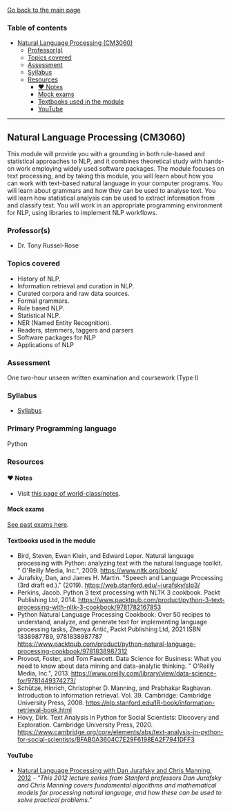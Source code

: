 [Go back to the main page](../../../README.md)

### Table of contents

- [Natural Language Processing (CM3060)](#natural-language-processing-cm3060)
  - [Professor(s)](#professors)
  - [Topics covered](#topics-covered)
  - [Assessment](#assessment)
  - [Syllabus](#syllabus)
  - [Resources](#resources)
    - [:heart: Notes](#heart-notes)
    - [Mock exams](#mock-exams)
    - [Textbooks used in the module](#textbooks-used-in-the-module)
    - [YouTube](#youtube)

---

## Natural Language Processing (CM3060)

This module will provide you with a grounding in both rule-based and
statistical approaches to NLP, and it combines theoretical study with
hands-on work employing widely used software packages. The module
focuses on text processing, and by taking this module, you will learn
about how you can work with text-based natural language in your
computer programs. You will learn about grammars and how they can be
used to analyse text. You will learn how statistical analysis can be
used to extract information from and classify text. You will work in
an appropriate programming environment for NLP, using libraries to
implement NLP workflows.

### Professor(s)

- Dr. Tony Russel-Rose

### Topics covered

- History of NLP.
- Information retrieval and curation in NLP.
- Curated corpora and raw data sources.
- Formal grammars.
- Rule based NLP.
- Statistical NLP.
- NER (Named Entity Recognition).
- Readers, stemmers, taggers and parsers
- Software packages for NLP
- Applications of NLP

### Assessment

One two-hour unseen written examination and coursework (Type I)

### Syllabus

- [Syllabus](https://github.com/world-class/binary-assets/blob/master/modules/syllabi/Syllabus_CM3060_NLP.pdf)

### Primary Programming language

Python

### Resources

#### :heart: Notes

- Visit [this page of world-class/notes](https://github.com/world-class/notes/tree/master/level-6/natural-language-processing).

#### Mock exams

[See past exams here](https://github.com/world-class/binary-assets/tree/master/modules/cm3060-nlp).

#### Textbooks used in the module

- Bird, Steven, Ewan Klein, and Edward Loper. Natural language processing with Python: analyzing text with the natural language toolkit. " O'Reilly Media, Inc.", 2009. https://www.nltk.org/book/
- Jurafsky, Dan, and James H. Martin. "Speech and Language Processing (3rd draft ed.)." (2019). https://web.stanford.edu/~jurafsky/slp3/
- Perkins, Jacob. Python 3 text processing with NLTK 3 cookbook. Packt Publishing Ltd, 2014. https://www.packtpub.com/product/python-3-text-processing-with-nltk-3-cookbook/9781782167853
- Python Natural Language Processing Cookbook: Over 50 recipes to understand, analyze, and generate text for implementing language processing tasks, Zhenya Antić, Packt Publishing Ltd, 2021 ISBN 1838987789, 9781838987787 https://www.packtpub.com/product/python-natural-language-processing-cookbook/9781838987312
- Provost, Foster, and Tom Fawcett. Data Science for Business: What you need to know about data mining and data-analytic thinking. " O'Reilly Media, Inc.", 2013. https://www.oreilly.com/library/view/data-science-for/9781449374273/
- Schütze, Hinrich, Christopher D. Manning, and Prabhakar Raghavan. Introduction to information retrieval. Vol. 39. Cambridge: Cambridge University Press, 2008. https://nlp.stanford.edu/IR-book/information-retrieval-book.html
- Hovy, Dirk. Text Analysis in Python for Social Scientists: Discovery and Exploration. Cambridge University Press, 2020. https://www.cambridge.org/core/elements/abs/text-analysis-in-python-for-social-scientists/BFAB0A3604C7E29F6198EA2F7941DFF3

#### YouTube

- [Natural Language Processing with Dan Jurafsky and Chris Manning, 2012](https://www.youtube.com/playlist?list=PLoROMvodv4rOFZnDyrlW3-nI7tMLtmiJZ) - _"This 2012 lecture series from Stanford professors Dan Jurafsky and Chris Manning covers fundamental algorithms and mathematical models for processing natural language, and how these can be used to solve practical problems."_
